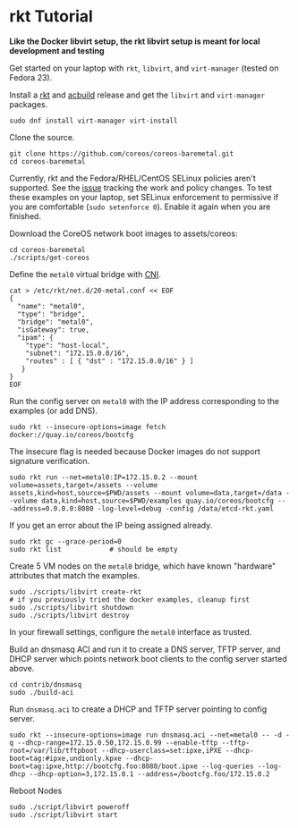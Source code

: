 
# rkt Tutorial

**Like the Docker libvirt setup, the rkt libvirt setup is meant for local development and testing**

Get started on your laptop with `rkt`, `libvirt`, and `virt-manager` (tested on Fedora 23).

Install a [rkt](https://github.com/coreos/rkt/releases) and [acbuild](https://github.com/appc/acbuild/releases) release and get the `libvirt` and `virt-manager` packages.

    sudo dnf install virt-manager virt-install

Clone the source.

    git clone https://github.com/coreos/coreos-baremetal.git
    cd coreos-baremetal

Currently, rkt and the Fedora/RHEL/CentOS SELinux policies aren't supported. See the [issue](https://github.com/coreos/rkt/issues/1727) tracking the work and policy changes. To test these examples on your laptop, set SELinux enforcement to permissive if you are comfortable (`sudo setenforce 0`). Enable it again when you are finished.

Download the CoreOS network boot images to assets/coreos:

    cd coreos-baremetal
    ./scripts/get-coreos

Define the `metal0` virtual bridge with [CNI](https://github.com/appc/cni).

    cat > /etc/rkt/net.d/20-metal.conf << EOF
    {
      "name": "metal0",
      "type": "bridge",
      "bridge": "metal0",
      "isGateway": true,
      "ipam": {
        "type": "host-local",
        "subnet": "172.15.0.0/16",
        "routes" : [ { "dst" : "172.15.0.0/16" } ]
       }
    }
    EOF

Run the config server on `metal0` with the IP address corresponding to the examples (or add DNS).

    sudo rkt --insecure-options=image fetch docker://quay.io/coreos/bootcfg

The insecure flag is needed because Docker images do not support signature verification.

    sudo rkt run --net=metal0:IP=172.15.0.2 --mount volume=assets,target=/assets --volume assets,kind=host,source=$PWD/assets --mount volume=data,target=/data --volume data,kind=host,source=$PWD/examples quay.io/coreos/bootcfg -- -address=0.0.0.0:8080 -log-level=debug -config /data/etcd-rkt.yaml

If you get an error about the IP being assigned already.

    sudo rkt gc --grace-period=0
    sudo rkt list            # should be empty

Create 5 VM nodes on the `metal0` bridge, which have known "hardware" attributes that match the examples.

    sudo ./scripts/libvirt create-rkt
    # if you previously tried the docker examples, cleanup first
    sudo ./scripts/libvirt shutdown
    sudo ./scripts/libvirt destroy

In your firewall settings, configure the `metal0` interface as trusted.

Build an dnsmasq ACI and run it to create a DNS server, TFTP server, and DHCP server which points network boot clients to the config server started above.

    cd contrib/dnsmasq
    sudo ./build-aci

Run `dnsmasq.aci` to create a DHCP and TFTP server pointing to config server.

    sudo rkt --insecure-options=image run dnsmasq.aci --net=metal0 -- -d -q --dhcp-range=172.15.0.50,172.15.0.99 --enable-tftp --tftp-root=/var/lib/tftpboot --dhcp-userclass=set:ipxe,iPXE --dhcp-boot=tag:#ipxe,undionly.kpxe --dhcp-boot=tag:ipxe,http://bootcfg.foo:8080/boot.ipxe --log-queries --log-dhcp --dhcp-option=3,172.15.0.1 --address=/bootcfg.foo/172.15.0.2

Reboot Nodes

    sudo ./script/libvirt poweroff
    sudo ./script/libvirt start